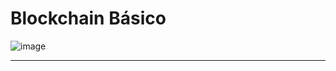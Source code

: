 # Blockchain Básico

![image](https://github.com/AndreCoutinhom/blockchain_bootcamp/assets/91290799/03574a2c-d956-44fe-ad8e-a3f7818f6601)

---
